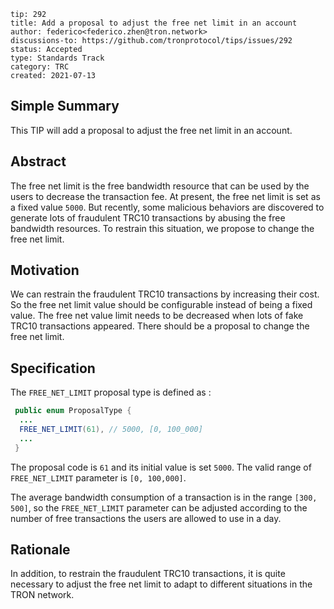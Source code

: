 ```
tip: 292
title: Add a proposal to adjust the free net limit in an account 
author: federico<federico.zhen@tron.network>
discussions-to: https://github.com/tronprotocol/tips/issues/292
status: Accepted
type: Standards Track
category: TRC
created: 2021-07-13
```

## Simple Summary

This TIP will add a proposal to adjust the free net limit in an account.

## Abstract

The free net limit is the free bandwidth resource that can be used by the users to decrease the transaction fee.  At present, the free net limit is set as a fixed value `5000`. But recently,  some malicious behaviors are discovered to generate lots of fraudulent TRC10 transactions by abusing the free bandwidth resources. To restrain this situation, we propose to change the free net limit.



## Motivation

We can restrain the fraudulent TRC10 transactions by increasing their cost.  So the free net limit value should be configurable instead of being a fixed value.  The free net value limit needs to be decreased when lots of fake TRC10 transactions appeared.  There should be a proposal to change the free net limit.


## Specification

The `FREE_NET_LIMIT` proposal type is defined as :
```java
 public enum ProposalType {
  ...
  FREE_NET_LIMIT(61), // 5000, [0, 100_000]
  ...
 }
```
The proposal code is `61` and its initial value is set `5000`. The valid range of `FREE_NET_LIMIT`  parameter is `[0, 100,000]`.

The average bandwidth consumption of a transaction is in the range `[300, 500]`, so the `FREE_NET_LIMIT` parameter can be adjusted according to the number of free transactions the users are allowed to use in a day.

## Rationale
In addition, to restrain the fraudulent TRC10 transactions, it is quite necessary to adjust the free net limit to adapt to different situations in the TRON network.

